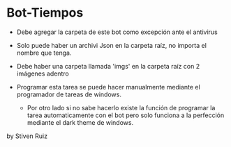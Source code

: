 # Bot-Tiempos

- Debe agregar la carpeta de este bot como excepción ante el antivirus

- Solo puede haber un archivi Json en la carpeta raíz, no importa el nombre que tenga.

- Debe haber una carpeta llamada 'imgs' en la carpeta raíz con 2 imágenes adentro

- Programar esta tarea se puede hacer manualmente mediante el programador de tareas de windows.
    * Por otro lado si no sabe hacerlo existe la función de programar la tarea automaticamente con el bot pero solo funciona a la perfección mediante el dark theme de windows.

by Stiven Ruiz
